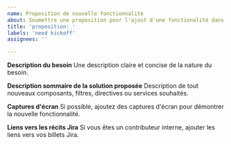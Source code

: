 ```yaml
---
name: Proposition de nouvelle fonctionnalité
about: Soumettre une proposition pour l'ajout d'une fonctionalité dans modUL
title: 'proposition: '
labels: 'need kickoff'
assignees: ''

---
```


<!--
Content can be written in English or in French
-->

**Description du besoin**
Une description claire et concise de la nature du besoin.

**Description sommaire de la solution proposée**
Description de tout nouveaux composants, filtres, directives ou services souhaités.

**Captures d'écran**
Si possible, ajoutez des captures d'écran pour démontrer la nouvelle fonctionnalité.

**Liens vers les récits Jira**
Si vous êtes un contributeur interne, ajouter les liens vers vos billets Jira.
